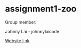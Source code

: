 # assignment1-zoo

Group member:

Johnny Lai - johnnylaicode

[Website link](https://johnnylaicode.github.io/assignment1-zoo/)

